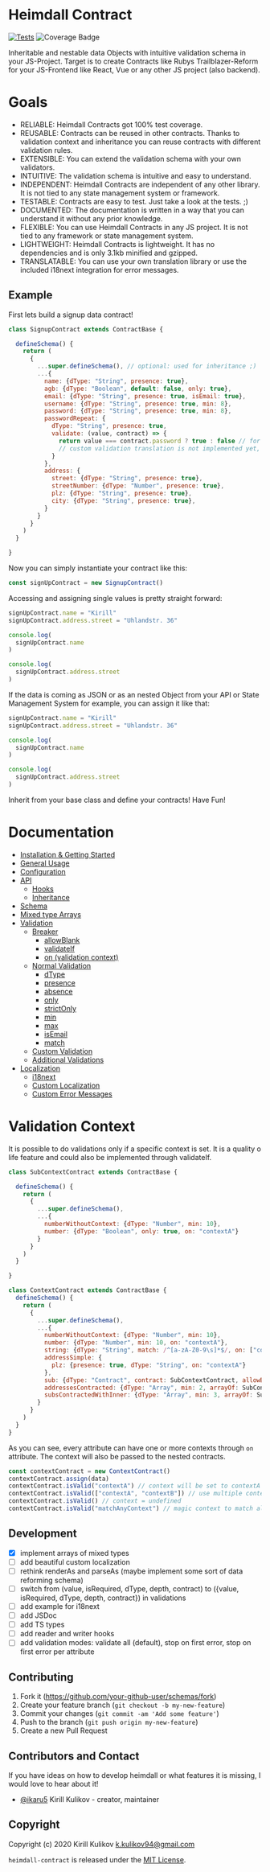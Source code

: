 # Heimdall Contract

[![Tests](https://github.com/ikaru5/heimdall-contract/actions/workflows/test.yml/badge.svg)](https://github.com/ikaru5/heimdall-contract/actions/workflows/test.yml)
![Coverage Badge](./coverage-badge.svg)

Inheritable and nestable data Objects with intuitive validation schema in your JS-Project.
Target is to create Contracts like Rubys Trailblazer-Reform for your JS-Frontend like React, Vue or any other JS project (also backend).

# Goals
- RELIABLE: Heimdall Contracts got 100% test coverage.
- REUSABLE: Contracts can be reused in other contracts. Thanks to validation context and inheritance you can reuse contracts with different validation rules.
- EXTENSIBLE: You can extend the validation schema with your own validators.
- INTUITIVE: The validation schema is intuitive and easy to understand.
- INDEPENDENT: Heimdall Contracts are independent of any other library. It is not tied to any state management system or framework.
- TESTABLE: Contracts are easy to test. Just take a look at the tests. ;)
- DOCUMENTED: The documentation is written in a way that you can understand it without any prior knowledge.
- FLEXIBLE: You can use Heimdall Contracts in any JS project. It is not tied to any framework or state management system.
- LIGHTWEIGHT: Heimdall Contracts is lightweight. It has no dependencies and is only 3.1kb minified and gzipped.
- TRANSLATABLE: You can use your own translation library or use the included i18next integration for error messages.

## Example

First lets build a signup data contract!

```Javascript
class SignupContract extends ContractBase {

  defineSchema() {
    return (
      {
        ...super.defineSchema(), // optional: used for inheritance ;)
        ...{
          name: {dType: "String", presence: true},
          agb: {dType: "Boolean", default: false, only: true},
          email: {dType: "String", presence: true, isEmail: true},
          username: {dType: "String", presence: true, min: 8},
          password: {dType: "String", presence: true, min: 8},
          passwordRepeat: {
            dType: "String", presence: true,
            validate: (value, contract) => {
              return value === contract.password ? true : false // for custom error message return string instead of false. 
              // custom validation translation is not implemented yet, so you have to return the error message in the language you want to display it
            }
          },
          address: {
            street: {dType: "String", presence: true},
            streetNumber: {dType: "Number", presence: true},
            plz: {dType: "String", presence: true},
            city: {dType: "String", presence: true},
          }
        }
      }
    )
  }

}
```

Now you can simply instantiate your contract like this:

```Javascript
const signUpContract = new SignupContract()
```

Accessing and assigning single values is pretty straight forward:

```Javascript
signUpContract.name = "Kirill"
signUpContract.address.street = "Uhlandstr. 36"

console.log(
  signUpContract.name
)

console.log(
  signUpContract.address.street
)
```

If the data is coming as JSON or as an nested Object
from your API or State Management System for example,
you can assign it like that:

```Javascript
signUpContract.name = "Kirill"
signUpContract.address.street = "Uhlandstr. 36"

console.log(
  signUpContract.name
)

console.log(
  signUpContract.address.street
)
```

Inherit from your base class and define your contracts! Have Fun!

# Documentation

- [Installation & Getting Started](doc/getting_started.md)
- [General Usage](doc/general_usage.md)
- [Configuration](doc/configuration.md)
- [API](doc/api.md)
  - [Hooks](doc/api.md#hooks)
  - [Inheritance](doc/api.md#inheritance)
- [Schema](doc/schema.md)
- [Mixed type Arrays](doc/mixed_type_arrays.md)
- [Validation](doc/validation.md)
    - [Breaker](doc/validation.md#validation-breakers)
        - [allowBlank](doc/validation/allowBlank.md)
        - [validateIf](doc/validation/validateIf.md)
        - [on (validation context)](doc/validation/on.md)
    - [Normal Validation](doc/validation.md#normal-validations)
        - [dType](doc/validation/dType.md)
        - [presence](doc/validation/presence.md)
        - [absence](doc/validation/absence.md)
        - [only](doc/validation/only.md)
        - [strictOnly](doc/validation/strictOnly.md)
        - [min](doc/validation/min.md)
        - [max](doc/validation/max.md)
        - [isEmail](doc/validation/isEmail.md)
        - [match](doc/validation/match.md)
    - [Custom Validation](doc/validation/validate.md)
    - [Additional Validations](doc/validation/additionalValidations.md)
- [Localization](doc/localization.md)
    - [i18next](doc/localization.md#i18next)
    - [Custom Localization](doc/localization.md#custom-localization-method)
    - [Custom Error Messages](doc/localization.md#custom-error-messages)



# Validation Context

It is possible to do validations only if a specific context is set.
It is a quality o life feature and could also be implemented through validateIf.

```Javascript
class SubContextContract extends ContractBase {

  defineSchema() {
    return (
      {
        ...super.defineSchema(),
        ...{
          numberWithoutContext: {dType: "Number", min: 10},
          number: {dType: "Boolean", only: true, on: "contextA"}
        }
      }
    )
  }

}

class ContextContract extends ContractBase {
  defineSchema() {
    return (
      {
        ...super.defineSchema(),
        ...{
          numberWithoutContext: {dType: "Number", min: 10},
          number: {dType: "Number", min: 10, on: "contextA"},
          string: {dType: "String", match: /^[a-zA-Z0-9\s]*$/, on: ["contextA", "contextB"]},
          addressSimple: {
            plz: {presence: true, dType: "String", on: "contextA"}
          },
          sub: {dType: "Contract", contract: SubContextContract, allowBlank: false, on: "contextB"},
          addressesContracted: {dType: "Array", min: 2, arrayOf: SubContextContract, allowBlank: false, on: "contextB"}, // this context will skip only outer validations like "min: 2" in this example
          subsContractedWithInner: {dType: "Array", min: 3, arrayOf: SubContextContract, allowBlank: false, on: "contextB", innerValidate: {on: "contextB"}} // use innerValidate to skip validations of nested contract
        }
      }
    )
  }
}
```

As you can see, every attribute can have one or more contexts through `on` attribute.
The context will also be passed to the nested contracts.

```Javascript
const contextContract = new ContextContract()
contextContract.assign(data)
contextContract.isValid("contextA") // context will be set to contextA
contextContract.isValid(["contextA", "contextB"]) // use multiple contexts
contextContract.isValid() // context = undefined
contextContract.isValid("matchAnyContext") // magic context to match all contexts
```

## Development

- [x] implement arrays of mixed types
- [ ] add beautiful custom localization
- [ ] rethink renderAs and parseAs (maybe implement some sort of data reforming schema)
- [ ] switch from (value, isRequired, dType, depth, contract) to ({value, isRequired, dType, depth, contract}) in validations
- [ ] add example for i18next
- [ ] add JSDoc
- [ ] add TS types
- [ ] add reader and writer hooks
- [ ] add validation modes: validate all (default), stop on first error, stop on first error per attribute

## Contributing

1. Fork it (<https://github.com/your-github-user/schemas/fork>)
2. Create your feature branch (`git checkout -b my-new-feature`)
3. Commit your changes (`git commit -am 'Add some feature'`)
4. Push to the branch (`git push origin my-new-feature`)
5. Create a new Pull Request

## Contributors and Contact

If you have ideas on how to develop heimdall or what features it is missing, I would love to hear about it!

- [@ikaru5](https://github.com/ikaru5) Kirill Kulikov - creator, maintainer

## Copyright

Copyright (c) 2020 Kirill Kulikov <k.kulikov94@gmail.com>

`heimdall-contract` is released under the [MIT License](http://www.opensource.org/licenses/MIT).